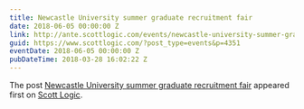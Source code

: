 ```yaml
---
title: Newcastle University summer graduate recruitment fair
date: 2018-06-05 00:00:00 Z
link: http://ante.scottlogic.com/events/newcastle-university-summer-graduate-recruitment-fair/
guid: https://www.scottlogic.com/?post_type=events&p=4351
eventDate: 2018-06-05 00:00:00 Z
pubDateTime: 2018-03-28 16:02:22 Z
---
```


<p>The post <a rel="nofollow" href="http://ante.scottlogic.com/events/newcastle-university-summer-graduate-recruitment-fair/">Newcastle University summer graduate recruitment fair</a> appeared first on <a rel="nofollow" href="http://ante.scottlogic.com">Scott Logic</a>.</p>